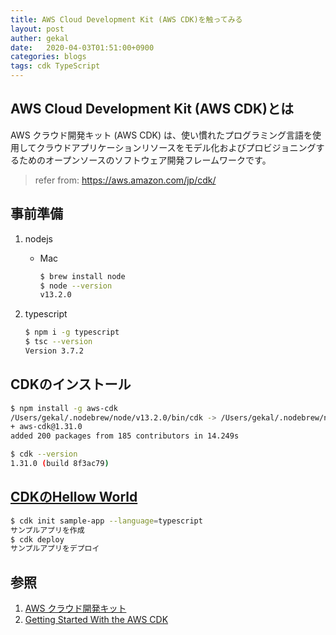 ```yaml
---
title: AWS Cloud Development Kit (AWS CDK)を触ってみる
layout: post
auther: gekal
date:   2020-04-03T01:51:00+0900
categories: blogs
tags: cdk TypeScript
---
```


## AWS Cloud Development Kit (AWS CDK)とは

AWS クラウド開発キット (AWS CDK) は、使い慣れたプログラミング言語を使用してクラウドアプリケーションリソースをモデル化およびプロビジョニングするためのオープンソースのソフトウェア開発フレームワークです。

> refer from: <https://aws.amazon.com/jp/cdk/>

## 事前準備

1. nodejs

    - Mac

        ```bash
        $ brew install node
        $ node --version
        v13.2.0
        ```

2. typescript

    ```bash
    $ npm i -g typescript
    $ tsc --version
    Version 3.7.2
    ```

## CDKのインストール

```bash
$ npm install -g aws-cdk
/Users/gekal/.nodebrew/node/v13.2.0/bin/cdk -> /Users/gekal/.nodebrew/node/v13.2.0/lib/node_modules/aws-cdk/bin/cdk
+ aws-cdk@1.31.0
added 200 packages from 185 contributors in 14.249s

$ cdk --version
1.31.0 (build 8f3ac79)
```

## [CDKのHellow World](https://github.com/gekal-study-azure/cdk-hello-world)

```bash
$ cdk init sample-app --language=typescript
サンプルアプリを作成
$ cdk deploy
サンプルアプリをデプロイ
```

## 参照

1. [AWS クラウド開発キット](https://aws.amazon.com/jp/cdk/)
2. [Getting Started With the AWS CDK](https://docs.aws.amazon.com/cdk/latest/guide/getting_started.html)
